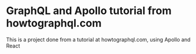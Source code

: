 <h1>GraphQL and Apollo tutorial from howtographql.com</h1>

This is a project done from a tutorial at howtographql.com, using Apollo and React
